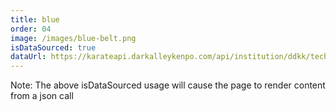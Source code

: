 ```yaml
---
title: blue
order: 04
image: /images/blue-belt.png
isDataSourced: true
dataUrl: https://karateapi.darkalleykenpo.com/api/institution/ddkk/techniquegroup/blue
---
```

Note: The above isDataSourced usage will cause the page to render content from a json call